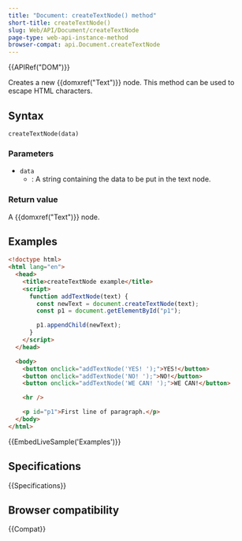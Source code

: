 ```yaml
---
title: "Document: createTextNode() method"
short-title: createTextNode()
slug: Web/API/Document/createTextNode
page-type: web-api-instance-method
browser-compat: api.Document.createTextNode
---
```


{{APIRef("DOM")}}

Creates a new {{domxref("Text")}} node. This method can be used to escape HTML
characters.

## Syntax

```js-nolint
createTextNode(data)
```

### Parameters

- `data`
  - : A string containing the data to be put in the text node.

### Return value

A {{domxref("Text")}} node.

## Examples

```html
<!doctype html>
<html lang="en">
  <head>
    <title>createTextNode example</title>
    <script>
      function addTextNode(text) {
        const newText = document.createTextNode(text);
        const p1 = document.getElementById("p1");

        p1.appendChild(newText);
      }
    </script>
  </head>

  <body>
    <button onclick="addTextNode('YES! ');">YES!</button>
    <button onclick="addTextNode('NO! ');">NO!</button>
    <button onclick="addTextNode('WE CAN! ');">WE CAN!</button>

    <hr />

    <p id="p1">First line of paragraph.</p>
  </body>
</html>
```

{{EmbedLiveSample('Examples')}}

## Specifications

{{Specifications}}

## Browser compatibility

{{Compat}}

